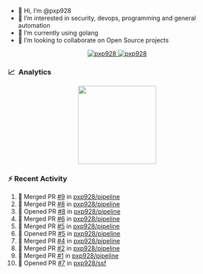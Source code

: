 - 👋  Hi, I’m @pxp928
- 👀  I’m interested in security, devops, programming and general automation
- 🌱  I’m currently using golang
- 💞️  I’m looking to collaborate on Open Source projects

<p align="center">
  <a href="https://linkedin.com/in/pxp928" target="blank">
    <img src="https://img.shields.io/badge/linkedin-%230077B5.svg?&style=for-the-badge&logo=linkedin&logoColor=white" alt="pxp928" />
  </a>
  <a href="https://twitter.com/pxp928" target="blank">
    <img src="https://img.shields.io/badge/Twitter-1DA1F2?style=for-the-badge&logo=twitter&logoColor=white" alt="pxp928" />
  </a>
</p>

### 📈 &nbsp;Analytics

<p align="center">
  <a href="https://github.com/pxp928">
    <img height="180em" src="https://github-readme-stats-eight-theta.vercel.app/api?username=pxp928&show_icons=true&theme=radical&include_all_commits=true&count_private=true&line_height=26"/>
    <!---
    <img height="180em" src="https://github-readme-stats-eight-theta.vercel.app/api/top-langs/?username=pxp928&layout=compact&theme=radical&line_height=26"/>
    --->
  </a>
</p>

### :zap: Recent Activity

<!--START_SECTION:activity-->
1. 🎉 Merged PR [#9](https://github.com/pxp928/pipeline/pull/9) in [pxp928/pipeline](https://github.com/pxp928/pipeline)
2. 🎉 Merged PR [#8](https://github.com/pxp928/pipeline/pull/8) in [pxp928/pipeline](https://github.com/pxp928/pipeline)
3. 💪 Opened PR [#8](https://github.com/pxp928/pipeline/pull/8) in [pxp928/pipeline](https://github.com/pxp928/pipeline)
4. 🎉 Merged PR [#6](https://github.com/pxp928/pipeline/pull/6) in [pxp928/pipeline](https://github.com/pxp928/pipeline)
5. 🎉 Merged PR [#5](https://github.com/pxp928/pipeline/pull/5) in [pxp928/pipeline](https://github.com/pxp928/pipeline)
6. 💪 Opened PR [#5](https://github.com/pxp928/pipeline/pull/5) in [pxp928/pipeline](https://github.com/pxp928/pipeline)
7. 🎉 Merged PR [#4](https://github.com/pxp928/pipeline/pull/4) in [pxp928/pipeline](https://github.com/pxp928/pipeline)
8. 🎉 Merged PR [#2](https://github.com/pxp928/pipeline/pull/2) in [pxp928/pipeline](https://github.com/pxp928/pipeline)
9. 🎉 Merged PR [#1](https://github.com/pxp928/pipeline/pull/1) in [pxp928/pipeline](https://github.com/pxp928/pipeline)
10. 💪 Opened PR [#7](https://github.com/pxp928/ssf/pull/7) in [pxp928/ssf](https://github.com/pxp928/ssf)
<!--END_SECTION:activity-->

<!---
pxp928/pxp928 is a ✨ special ✨ repository because its `README.md` (this file) appears on your GitHub profile.
You can click the Preview link to take a look at your changes.
--->
